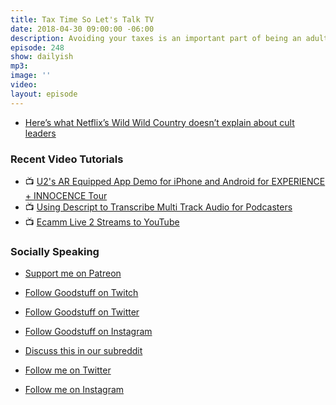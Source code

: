 ```yaml
---
title: Tax Time So Let's Talk TV
date: 2018-04-30 09:00:00 -06:00
description: Avoiding your taxes is an important part of being an adult.
episode: 248
show: dailyish
mp3: 
image: ''
video: 
layout: episode
---
```


* [Here’s what Netflix’s Wild Wild Country doesn’t explain about cult leaders](https://www.theverge.com/2018/4/25/17275996/cult-leaders-psychology-bhagwan-shree-rajneesh-netflix-wild-wild-country)

### Recent Video Tutorials

* 📺 [U2's AR Equipped App Demo for iPhone and Android for EXPERIENCE + INNOCENCE Tour](https://www.youtube.com/edit?o=U&video_id=soaHtV10Seo)
* 📺 [Using Descript to Transcribe Multi Track Audio for Podcasters](https://www.youtube.com/watch?v=wRWttnLOQiE)
* 📺 [Ecamm Live 2 Streams to YouTube](https://www.youtube.com/watch?v=lpr267l4VDM)

### Socially Speaking

* [Support me on Patreon](https://www.patreon.com/ichris)

* [Follow Goodstuff on Twitch](https://www.twitch.tv/goodstuff_fm)
* [Follow Goodstuff on Twitter](https://twitter.com/goodstufffm)
* [Follow Goodstuff on Instagram](https://www.instagram.com/goodstuff_fm/)
* [Discuss this in our subreddit](https://www.reddit.com/r/Goodstuff_fm/)

* [Follow me on Twitter](https://www.twitter.com/ichris)
* [Follow me on Instagram](https://www.instagram.com/ichrisv2/)
